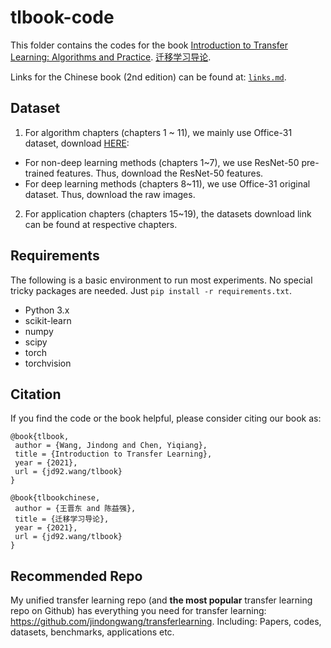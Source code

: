 # tlbook-code

This folder contains the codes for the book [Introduction to Transfer Learning: Algorithms and Practice](http://jd92.wang/tlbook). [迁移学习导论](http://jd92.wang/tlbook).

Links for the Chinese book (2nd edition) can be found at: [`links.md`](./links.md).

## Dataset

1. For algorithm chapters (chapters 1 ~ 11), we mainly use Office-31 dataset, download [HERE](https://github.com/jindongwang/transferlearning/tree/master/data#office-31):
- For non-deep learning methods (chapters 1~7), we use ResNet-50 pre-trained features. Thus, download the ResNet-50 features.
- For deep learning methods (chapters 8~11), we use Office-31 original dataset. Thus, download the raw images.

2. For application chapters (chapters 15~19), the datasets download link can be found at respective chapters.

## Requirements

The following is a basic environment to run most experiments. No special tricky packages are needed. Just `pip install -r requirements.txt`.
- Python 3.x
- scikit-learn
- numpy
- scipy
- torch
- torchvision

## Citation

If you find the code or the book helpful, please consider citing our book as:

```
@book{tlbook,
 author = {Wang, Jindong and Chen, Yiqiang},
 title = {Introduction to Transfer Learning},
 year = {2021},
 url = {jd92.wang/tlbook}
}

@book{tlbookchinese,
 author = {王晋东 and 陈益强},
 title = {迁移学习导论},
 year = {2021},
 url = {jd92.wang/tlbook}
}
```

## Recommended Repo

My unified transfer learning repo (and **the most popular** transfer learning repo on Github) has everything you need for transfer learning: https://github.com/jindongwang/transferlearning. Including: Papers, codes, datasets, benchmarks, applications etc. 
